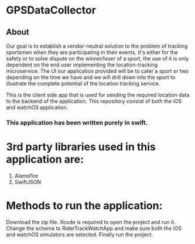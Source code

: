 # GPSDataCollector

## About

Our goal is to establish a vendor-neutral solution to the problem of tracking sportsmen when they are participating in their events. It's either for the safety or to solve dispute on the winner/loser of a sport, the use of it is only dependent on the end user implementing the location-tracking microservice. 
The UI our application provided will be to cater a sport or two depending on the time we have and we will drill down into the sport to illustrate the complete potential of the location tracking service.

This is the client side app that is used for sending the required location data to the backend of the application.
This repository consist of both the iOS and watchOS application.

### This application has been written purely in swift.

# 3rd party libraries used in this application are:
1) Alamofire
2) SwiftJSON

# Methods to run the application:
Download the zip file. Xcode is required to open the project and run it. Change the schema to RiderTrackWatchApp and make sure both the iOS and watchOS simulators are selected. Finally run the project.





